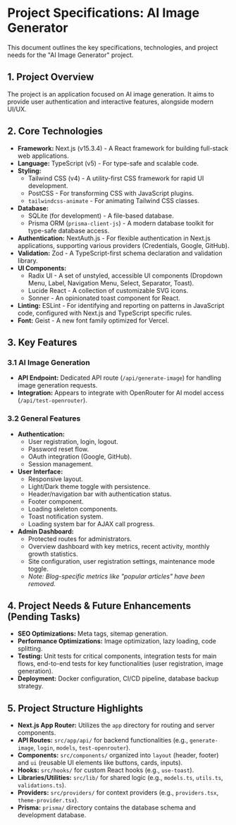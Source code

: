# Project Specifications: AI Image Generator

This document outlines the key specifications, technologies, and project needs for the "AI Image Generator" project.

## 1. Project Overview

The project is an application focused on AI image generation. It aims to provide user authentication and interactive features, alongside modern UI/UX.

## 2. Core Technologies

*   **Framework:** Next.js (v15.3.4) - A React framework for building full-stack web applications.
*   **Language:** TypeScript (v5) - For type-safe and scalable code.
*   **Styling:**
    *   Tailwind CSS (v4) - A utility-first CSS framework for rapid UI development.
    *   PostCSS - For transforming CSS with JavaScript plugins.
    *   `tailwindcss-animate` - For animating Tailwind CSS classes.
*   **Database:**
    *   SQLite (for development) - A file-based database.
    *   Prisma ORM (`prisma-client-js`) - A modern database toolkit for type-safe database access.
*   **Authentication:** NextAuth.js - For flexible authentication in Next.js applications, supporting various providers (Credentials, Google, GitHub).
*   **Validation:** Zod - A TypeScript-first schema declaration and validation library.
*   **UI Components:**
    *   Radix UI - A set of unstyled, accessible UI components (Dropdown Menu, Label, Navigation Menu, Select, Separator, Toast).
    *   Lucide React - A collection of customizable SVG icons.
    *   Sonner - An opinionated toast component for React.
*   **Linting:** ESLint - For identifying and reporting on patterns in JavaScript code, configured with Next.js and TypeScript specific rules.
*   **Font:** Geist - A new font family optimized for Vercel.

## 3. Key Features

### 3.1 AI Image Generation
*   **API Endpoint:** Dedicated API route (`/api/generate-image`) for handling image generation requests.
*   **Integration:** Appears to integrate with OpenRouter for AI model access (`/api/test-openrouter`).

### 3.2 General Features
*   **Authentication:**
    *   User registration, login, logout.
    *   Password reset flow.
    *   OAuth integration (Google, GitHub).
    *   Session management.
*   **User Interface:**
    *   Responsive layout.
    *   Light/Dark theme toggle with persistence.
    *   Header/navigation bar with authentication status.
    *   Footer component.
    *   Loading skeleton components.
    *   Toast notification system.
    *   Loading system bar for AJAX call progress.
*   **Admin Dashboard:**
    *   Protected routes for administrators.
    *   Overview dashboard with key metrics, recent activity, monthly growth statistics.
    *   Site configuration, user registration settings, maintenance mode toggle.
    *   *Note: Blog-specific metrics like "popular articles" have been removed.*

## 4. Project Needs & Future Enhancements (Pending Tasks)

*   **SEO Optimizations:** Meta tags, sitemap generation.
*   **Performance Optimizations:** Image optimization, lazy loading, code splitting.
*   **Testing:** Unit tests for critical components, integration tests for main flows, end-to-end tests for key functionalities (user registration, image generation).
*   **Deployment:** Docker configuration, CI/CD pipeline, database backup strategy.

## 5. Project Structure Highlights

*   **Next.js App Router:** Utilizes the `app` directory for routing and server components.
*   **API Routes:** `src/app/api/` for backend functionalities (e.g., `generate-image`, `login`, `models`, `test-openrouter`).
*   **Components:** `src/components/` organized into `layout` (header, footer) and `ui` (reusable UI elements like buttons, cards, inputs).
*   **Hooks:** `src/hooks/` for custom React hooks (e.g., `use-toast`).
*   **Libraries/Utilities:** `src/lib/` for shared logic (e.g., `models.ts`, `utils.ts`, `validations.ts`).
*   **Providers:** `src/providers/` for context providers (e.g., `providers.tsx`, `theme-provider.tsx`).
*   **Prisma:** `prisma/` directory contains the database schema and development database.